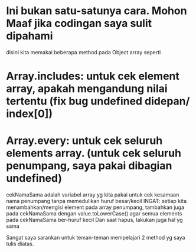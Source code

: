 # Ini bukan satu-satunya cara. Mohon Maaf jika codingan saya sulit dipahami

disini kita memakai beberapa method pada Object array seperti

# Array.includes: untuk cek element array, apakah mengandung nilai tertentu (fix bug undefined didepan/ index[0])

# Array.every: untuk cek seluruh elements array. (untuk cek seluruh penumpang, saya pakai dibagian undefined)

cekNamaSama adalah variabel array yg kita pakai untuk cek kesamaan nama penumpang tanpa memedulikan huruf besar/kecil
INGAT: setiap kita menambahkan/mengisi element pada array penumpang, tambahkan juga pada cekNamaSama dengan value.toLowerCase() agar semua elements pada cekNamaSama ber-huruf kecil
Dan saat hapus, lakukan juga hal yg sama

Sangat saya sarankan untuk teman-teman mempelajari 2 method yg saya tulis diatas.
